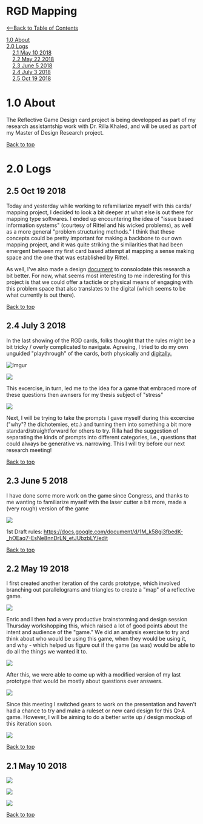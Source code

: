 # RGD Mapping

[<--Back to Table of Contents](TableofContents.md)  

[1.0 About](#10-about)  
[2.0 Logs](#20-logs)  
&nbsp;&nbsp;&nbsp;&nbsp;[2.1 May 10 2018](#21-may-10-2018)  
&nbsp;&nbsp;&nbsp;&nbsp;[2.2 May 22 2018](#22-may-19-2018)  
&nbsp;&nbsp;&nbsp;&nbsp;[2.3 June 5 2018](#23-june-5-2018)  
&nbsp;&nbsp;&nbsp;&nbsp;[2.4 July 3 2018](#24-july-3-2018)  
&nbsp;&nbsp;&nbsp;&nbsp;[2.5 Oct 19 2018](#25-oct-19-2018)  


# 1.0 About

The Reflective Game Design card project is being developped as part of my research assistantship work with Dr. Rilla Khaled, and will be used as part of my Master of Design Research project.

[Back to top](#rgd-mapping)  


# 2.0 Logs  

## 2.5 Oct 19 2018

Today and yesterday while working to refamiliarize myself with this cards/ mapping project, I decided to look a bit deeper at 
what else is out there for mapping type softwares. I ended up encountering the idea of "issue based information systems" (courtesy of Rittel and his wicked problems), as well as a more general "problem structuring methods." I think that these concepts could be pretty important for making a backbone to our own mapping project, and it was quite striking the similarities that had been emergent between my first card based attempt at mapping a sense making space and the one that was established by Rittel. 

As well, I've also made a design <a href="https://docs.google.com/document/d/1eWyeBUYF3YND7JaOFPt-CEMhwCl0UU1ghsr1PaMtlmY/edit#">document</a> to consolodate this research a bit better. For now, what seems most interesting to me inderesting for this project is that we could offer a tacticle or physical means of engaging with this problem space that also translates to the digital (which seems to be what currently is out there).

[Back to top](#rgd-mapping)  


## 2.4 July 3 2018

In the last showing of the RGD cards, folks thought that the rules might be a bit tricky / overly complicated to navigate. Agreeing, I tried to do my own unguided "playthrough" of the cards, both physically and [digitally.](https://mechabecca.itch.io/brainstorming)

![Imgur](https://i.imgur.com/b6yUnWL.jpg)  

![](https://i.imgur.com/wLgvF42.png)  

This excercise, in turn, led me to the idea for a game that embraced more of these questions then awnsers for my thesis subject of "stress"

![](https://i.imgur.com/BPDFXFQ.png)

Next, I will be trying to take the prompts I gave myself during this excercise ("why"? the dichotemies, etc.) and turning them into something a bit more standard/straightforward for others to try. Rilla had the suggestion of separating the kinds of prompts into different categories, i.e., questions that could always be generative vs. narrowing. This I will try before our next research meeting!

[Back to top](#rgd-mapping)  

## 2.3 June 5 2018

I have done some more work on the game since Congress, and thanks to me wanting to familiarize myself with the laser cutter a bit more, made a (very rough) version of the game 

![](https://i.imgur.com/4Z87C8w.jpg)  

1st Draft rules: https://docs.google.com/document/d/1M_k58gi3fbedK-_hOEaq7-EsNe8nnDrLN_etJUbzbLY/edit

[Back to top](#rgd-mapping)  

## 2.2 May 19 2018

I first created another iteration of the cards prototype, which involved branching out parallelograms and triangles to create a "map" of a reflective game. 

![](https://i.imgur.com/XS9Tuzb.jpg)

Enric and I then had a very productive brainstorming and design session Thursday workshopping this, which raised a lot of good points about the intent and audience of the "game." We did an analysis exercise to try and think about who would be using this game, when they would be using it, and why - which helped us figure out if the game (as was) would be able to do all the things we wanted it to. 

![](https://i.imgur.com/kWOsb2g.jpg)

After this, we were able to come up with a modified version of my last prototype that would be mostly about questions over answers.

![](https://i.imgur.com/r9xB3Qn.jpg)

Since this meeting I switched gears to work on the presentation and haven't had a chance to try and make a ruleset or new card design for this Q>A game. However, I will be aiming to do a better write up / design mockup of this iteration soon.

![](https://i.imgur.com/70yd67t.jpg)

[Back to top](#rgd-mapping)  

## 2.1 May 10 2018

![](https://i.imgur.com/uuohdDp.png)  

![](https://i.imgur.com/xJ6ECGY.png)

![](https://i.imgur.com/d5CsubO.png)

[Back to top](#rgd-mapping)  

